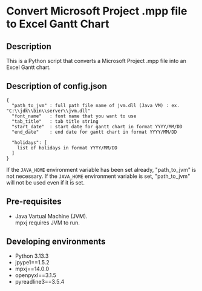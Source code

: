 # Convert Microsoft Project .mpp file to Excel Gantt Chart

## Description

This is a Python script that converts a Microsoft Project .mpp file into an Excel Gantt chart.

## Description of config.json

```
{
  "path_to_jvm" : full path file name of jvm.dll (Java VM) : ex. "C:\\jdk\\bin\\server\\jvm.dll"
  "font_name"   : font name that you want to use
  "tab_title"   : tab title string
  "start_date"  : start date for gantt chart in format YYYY/MM/DD
  "end_date"    : end date for gantt chart in format YYYY/MM/DD

  "holidays": [
    list of holidays in format YYYY/MM/DD
  ]
}
```

If the `JAVA_HOME` environment variable has been set already, "path_to_jvm" is not necessary.
If the `JAVA_HOME` environment variable is set, "path_to_jvm" will not be used even if it is set.

## Pre-requisites

- Java Vartual Machine (JVM).  
  mpxj requires JVM to run.

## Developing environments

- Python 3.13.3
- jpype1==1.5.2
- mpxj==14.0.0
- openpyxl==3.1.5
- pyreadline3==3.5.4

